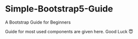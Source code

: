 # Simple-Bootstrap5-Guide
A Bootstrap Guide for Beginners

Guide for most used components are given here.  Good Luck 😇
